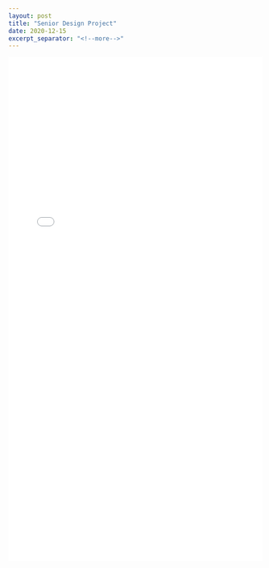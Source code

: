 ```yaml
---
layout: post
title: "Senior Design Project"
date: 2020-12-15
excerpt_separator: "<!--more-->"
---
```



<embed src="/images/Senior Design Report.pdf" width="100%" height="1000px" />